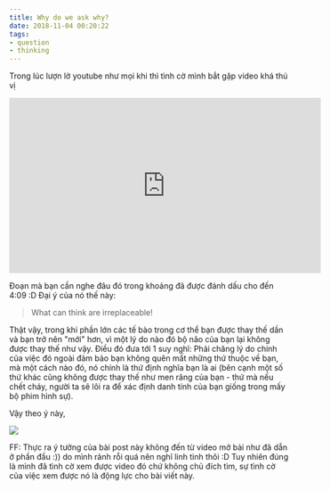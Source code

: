 ```yaml
---
title: Why do we ask why?
date: 2018-11-04 00:20:22
tags: 
- question
- thinking
---
```


Trong lúc lượn lờ youtube như mọi khi thì tình cờ mình bắt gặp video khá thú vị

<iframe width="560" height="315" src="https://youtu.be/Z74TlEbj10o?t=140" frameborder="0" allowfullscreen></iframe>

Đoạn mà bạn cần nghe đâu đó trong khoảng đã được đánh dấu cho đến 4:09 :D Đại ý của nó thế này:

> What can think are irreplaceable!

<!-- more -->

Thật vậy, trong khi phần lớn các tế bào trong cơ thể bạn được thay thế dần và bạn trở nên "mới" hơn, vì một lý do nào đó bộ não của bạn lại không được thay thế như vậy. Điều đó đưa tới 1 suy nghĩ: Phải chăng lý do chính của việc đó ngoài đảm bảo bạn không quên mất những thứ thuộc về bạn, mà một cách nào đó, nó chính là thứ định nghĩa bạn là ai (bên cạnh một số thứ khác cũng không được thay thế như men răng của bạn - thứ mà nếu chết cháy, người ta sẽ lôi ra để xác định danh tính của bạn giống trong mấy bộ phim hình sự).

Vậy theo ý này, 

![](https://i.imgur.com/cF18DyG.jpg)

FF: Thực ra ý tưởng của bài post này không đến từ video mở bài như đã dẫn ở phần đầu :)) do mình rảnh rỗi quá nên nghĩ linh tinh thôi :D Tuy nhiên đúng là mình đã tình cờ xem được video đó chứ không chủ đích tìm, sự tình cờ của việc xem được nó là động lực cho bài viết này.